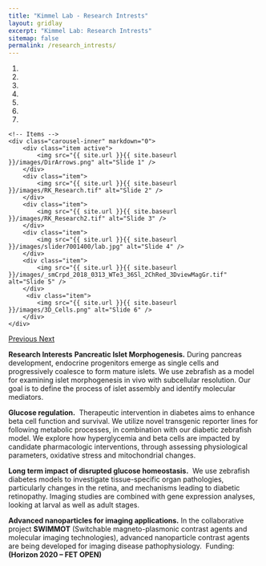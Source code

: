 ```yaml
---
title: "Kimmel Lab - Research Intrests"
layout: gridlay
excerpt: "Kimmel Lab: Research Intrests"
sitemap: false
permalink: /research_intrests/
---
```

<div markdown="0" id="carousel" class="carousel slide" data-ride="carousel" data-interval="4000" data-pause="hover" >
    <!-- Menu -->
    <ol class="carousel-indicators">
        <li data-target="#carousel" data-slide-to="0" class="active"></li>
        <li data-target="#carousel" data-slide-to="1"></li>
        <li data-target="#carousel" data-slide-to="2"></li>
        <li data-target="#carousel" data-slide-to="3"></li>
        <li data-target="#carousel" data-slide-to="4"></li>
        <li data-target="#carousel" data-slide-to="5"></li>
        <li data-target="#carousel" data-slide-to="6"></li>
    </ol>

    <!-- Items -->
    <div class="carousel-inner" markdown="0">
        <div class="item active">
            <img src="{{ site.url }}{{ site.baseurl }}/images/DirArrows.png" alt="Slide 1" />
        </div>
        <div class="item">
            <img src="{{ site.url }}{{ site.baseurl }}/images/RK_Research.tif" alt="Slide 2" />
        </div>
        <div class="item">
            <img src="{{ site.url }}{{ site.baseurl }}/images/RK_Research2.tif" alt="Slide 3" />
        </div>
        <div class="item">
            <img src="{{ site.url }}{{ site.baseurl }}/images/slider7001400/lab.jpg" alt="Slide 4" />
        </div>
        <div class="item">
            <img src="{{ site.url }}{{ site.baseurl }}/images/_smCrpd_2018_0313_WTe3_36Sl_2ChRed_3DviewMagGr.tif" alt="Slide 5" />
        </div>       
         <div class="item">
            <img src="{{ site.url }}{{ site.baseurl }}/images/3D_Cells.png" alt="Slide 6" />
        </div>
    </div>
  <a class="left carousel-control" href="#carousel" role="button" data-slide="prev">
    <span class="glyphicon glyphicon-chevron-left" aria-hidden="true"></span>
    <span class="sr-only">Previous</span>
  </a>
  <a class="right carousel-control" href="#carousel" role="button" data-slide="next">
    <span class="glyphicon glyphicon-chevron-right" aria-hidden="true"></span>
    <span class="sr-only">Next</span>
  </a>
  
**Research Interests**
**Pancreatic Islet Morphogenesis.** During pancreas development,
endocrine progenitors emerge as single cells and progressively
coalesce to form mature islets. We use zebrafish as a model for
examining islet morphogenesis in vivo with subcellular resolution. Our
goal is to define the process of islet assembly and identify molecular
mediators.

**Glucose regulation.**  Therapeutic intervention in diabetes aims to enhance beta cell function
and survival. We utilize novel transgenic reporter lines for following metabolic processes, in
combination with our diabetic zebrafish model. We explore how hyperglycemia and beta cells
are impacted by candidate pharmacologic interventions, through assessing physiological
parameters, oxidative stress and mitochondrial changes.

**Long term impact of disrupted glucose homeostasis.**  We use zebrafish diabetes models to
investigate tissue-specific organ pathologies, particularly changes in the retina, and
mechanisms leading to diabetic retinopathy. Imaging studies are combined with gene
expression analyses, looking at larval as well as adult stages.

**Advanced nanoparticles for imaging applications.** In the collaborative project **SWIMMOT**
(Switchable magneto-plasmonic contrast agents and molecular imaging technologies),
advanced nanoparticle contrast agents are being developed for imaging disease
pathophysiology.  Funding: **(Horizon 2020 – FET OPEN)**
